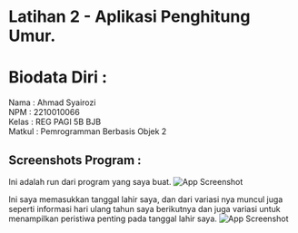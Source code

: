 
# Latihan 2 - Aplikasi Penghitung Umur.

# Biodata Diri :
Nama   : Ahmad Syairozi<br>
NPM    : 2210010066<br>
Kelas  : REG PAGI 5B BJB<br>
Matkul : Pemrogramman Berbasis Objek 2<br>




## Screenshots Program :
Ini adalah run dari program yang saya buat. 
![App Screenshot](https://github.com/user-attachments/assets/0f1a74f1-0dd1-4f13-89c3-f7efbc53e6a2)<br>

Ini saya memasukkan tanggal lahir saya, dan dari variasi nya muncul juga seperti informasi hari ulang tahun saya berikutnya dan juga variasi untuk menampilkan peristiwa penting pada tanggal lahir saya.
![App Screenshot](https://github.com/user-attachments/assets/e1aa584f-bf93-4b26-b6b1-3803c7226e2e)




